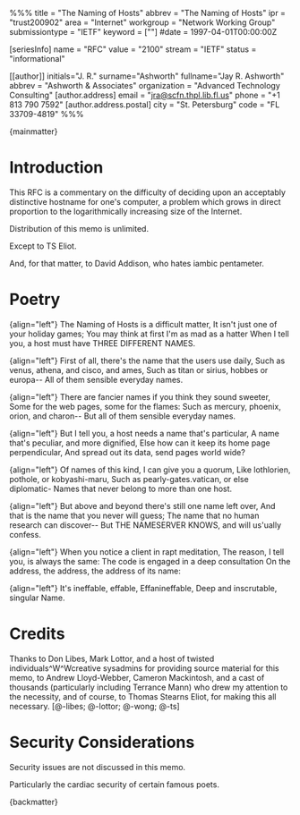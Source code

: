 %%%
title = "The Naming of Hosts"
abbrev = "The Naming of Hosts"
ipr = "trust200902"
area = "Internet"
workgroup = "Network Working Group"
submissiontype = "IETF"
keyword = [""]
#date = 1997-04-01T00:00:00Z

[seriesInfo]
name = "RFC"
value = "2100"
stream = "IETF"
status = "informational"

[[author]]
initials="J. R."
surname="Ashworth"
fullname="Jay R. Ashworth"
abbrev = "Ashworth & Associates"
organization = "Advanced Technology Consulting"
  [author.address]
  email = "jra@scfn.thpl.lib.fl.us"
  phone = "+1 813 790 7592"
  [author.address.postal]
  city = "St. Petersburg"
  code = "FL 33709-4819"
%%%

{mainmatter}

# Introduction

This RFC is a commentary on the difficulty of deciding upon an
acceptably distinctive hostname for one's computer, a problem which
grows in direct proportion to the logarithmically increasing size of
the Internet.

Distribution of this memo is unlimited.

Except to TS Eliot.

And, for that matter, to David Addison, who hates iambic pentameter.

# Poetry

{align="left"}
    The Naming of Hosts is a difficult matter,
        It isn't just one of your holiday games;
    You may think at first I'm as mad as a hatter
        When I tell you, a host must have THREE DIFFERENT NAMES.

{align="left"}
    First of all, there's the name that the users use daily,
        Such as venus, athena, and cisco, and ames,
    Such as titan or sirius, hobbes or europa--
        All of them sensible everyday names.

{align="left"}
    There are fancier names if you think they sound sweeter,
        Some for the web pages, some for the flames:
    Such as mercury, phoenix, orion, and charon--
        But all of them sensible everyday names.

{align="left"}
    But I tell you, a host needs a name that's particular,
        A name that's peculiar, and more dignified,
    Else how can it keep its home page perpendicular,
        And spread out its data, send pages world wide?

{align="left"}
    Of names of this kind, I can give you a quorum,
        Like lothlorien, pothole, or kobyashi-maru,
    Such as pearly-gates.vatican, or else diplomatic-
        Names that never belong to more than one host.

{align="left"}
    But above and beyond there's still one name left over,
        And that is the name that you never will guess;
    The name that no human research can discover--
        But THE NAMESERVER KNOWS, and will us'ually confess.

{align="left"}
    When you notice a client in rapt meditation,
        The reason, I tell you, is always the same:
    The code is engaged in a deep consultation
        On the address, the address, the address of its name:

{align="left"}
                It's ineffable,
                effable,
                Effanineffable,
                Deep and inscrutable,
                singular
                Name.

# Credits

Thanks to Don Libes, Mark Lottor, and a host of twisted
individuals^W^Wcreative sysadmins for providing source material for
this memo, to Andrew Lloyd-Webber, Cameron Mackintosh, and a cast of
thousands (particularly including Terrance Mann) who drew my
attention to the necessity, and of course, to Thomas Stearns Eliot,
for making this all necessary. [@-libes; @-lottor; @-wong; @-ts]

# Security Considerations

Security issues are not discussed in this memo.

Particularly the cardiac security of certain famous poets.

{backmatter}

<reference anchor='libes' target=''>
 <front>
 <title>Choosing a Name for Your Computer</title>
  <author initials='D.' surname='Libes' fullname='D. Libes'></author>
  <date year='1989' month='November'/>
 </front>
 <seriesInfo name="Communications of the ACM" value='Vol. 32, No. 11, Pg. 1289' />
 </reference>

<reference anchor='lottor' target='namedroppers@internic.net'>
 <front>
 <title>Domain Name Survey</title>
  <author initials='M.' surname='Lottor' fullname='M. Lottor'></author>
  <date year='1997' month='January'/>
 </front>
 </reference>

<reference anchor='wong' target='http://www.seas.upenn.edu/~mengwong/coolhosts.html'>
 <front>
 <title>Cool Hostnames</title>
  <author initials='M.' surname='Wong' fullname='M. Wong'></author>
  <date/>
 </front>
 </reference>

<reference anchor='ts' target=''>
 <front>
 <title>Old Possum's Book of Practical Cats</title>
  <author initials='TS' surname='Stearns' fullname='TS. Stearns'></author>
  <date/>
 </front>
 </reference>

